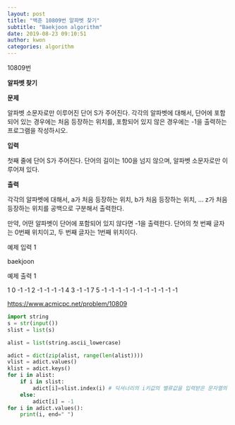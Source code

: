 ```yaml
---
layout: post
title: "백준 10809번 알파벳 찾기"
subtitle: "Baekjoon algorithm"
date: 2019-08-23 09:10:51
author: kwon
categories: algorithm
---
```

10809번

**알파벳 찾기**

**문제**

알파벳 소문자로만 이루어진 단어 S가 주어진다. 각각의 알파벳에 대해서, 단어에 포함되어 있는 경우에는 처음 등장하는 위치를, 포함되어 있지 않은 경우에는 -1을 출력하는 프로그램을 작성하시오.


**입력**

첫째 줄에 단어 S가 주어진다. 단어의 길이는 100을 넘지 않으며, 알파벳 소문자로만 이루어져 있다.


**출력**

각각의 알파벳에 대해서, a가 처음 등장하는 위치, b가 처음 등장하는 위치, ... z가 처음 등장하는 위치를 공백으로 구분해서 출력한다.

만약, 어떤 알파벳이 단어에 포함되어 있지 않다면 -1을 출력한다. 단어의 첫 번째 글자는 0번째 위치이고, 두 번째 글자는 1번째 위치이다.



예제 입력 1

baekjoon

예제 출력 1

1 0 -1 -1 2 -1 -1 -1 -1 4 3 -1 -1 7 5 -1 -1 -1 -1 -1 -1 -1 -1 -1 -1 -1


<https://www.acmicpc.net/problem/10809>

```Python
import string
s = str(input())
slist = list(s)

alist = list(string.ascii_lowercase)

adict = dict(zip(alist, range(len(alist))))
vlist = adict.values()
klist = adict.keys()
for i in alist:
    if i in slist:
        adict[i]=slist.index(i) # 딕셔너리의 i키값의 벨류값을 입력받은 문자열의 인덱스로 변경
    else:
        adict[i] = -1
for i in adict.values():
    print(i, end=" ")
```

